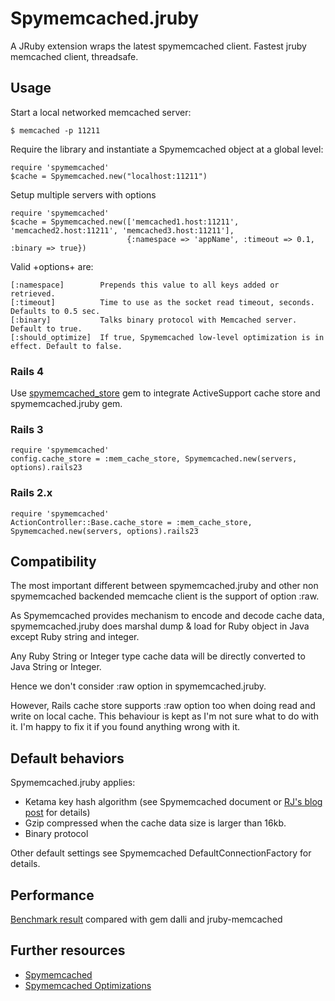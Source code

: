 # Spymemcached.jruby

A JRuby extension wraps the latest spymemcached client.
Fastest jruby memcached client, threadsafe.

## Usage

Start a local networked memcached server:

    $ memcached -p 11211

Require the library and instantiate a Spymemcached object at a global level:

    require 'spymemcached'
    $cache = Spymemcached.new("localhost:11211")

Setup multiple servers with options

    require 'spymemcached'
    $cache = Spymemcached.new(['memcached1.host:11211', 'memcached2.host:11211', 'memcached3.host:11211'],
                              {:namespace => 'appName', :timeout => 0.1, :binary => true})

Valid +options+ are:

    [:namespace]        Prepends this value to all keys added or retrieved.
    [:timeout]          Time to use as the socket read timeout, seconds.  Defaults to 0.5 sec.
    [:binary]           Talks binary protocol with Memcached server. Default to true.
    [:should_optimize]  If true, Spymemcached low-level optimization is in effect. Default to false.

### Rails 4

Use [spymemcached_store](https://github.com/ThoughtWorksStudios/spymemcached_store) gem to integrate ActiveSupport cache store and spymemcached.jruby gem.

### Rails 3

    require 'spymemcached'
    config.cache_store = :mem_cache_store, Spymemcached.new(servers, options).rails23

### Rails 2.x

    require 'spymemcached'
    ActionController::Base.cache_store = :mem_cache_store, Spymemcached.new(servers, options).rails23

## Compatibility

The most important different between spymemcached.jruby and other non spymemcached backended memcache client is the support of option :raw.

As Spymemcached provides mechanism to encode and decode cache data, spymemcached.jruby does marshal dump & load for Ruby object in Java except Ruby string and integer.

Any Ruby String or Integer type cache data will be directly converted to Java String or Integer.

Hence we don't consider :raw option in spymemcached.jruby.

However, Rails cache store supports :raw option too when doing read and write on local cache.
This behaviour is kept as I'm not sure what to do with it. I'm happy to fix it if you found anything wrong with it.

## Default behaviors

Spymemcached.jruby applies:

* Ketama key hash algorithm (see Spymemcached document or [RJ's blog post](http://www.last.fm/user/RJ/journal/2007/04/10/392555/) for details)
* Gzip compressed when the cache data size is larger than 16kb.
* Binary protocol

Other default settings see Spymemcached DefaultConnectionFactory for details.

## Performance

[Benchmark result](https://github.com/ThoughtWorksStudios/memcached-client-benchmark) compared with gem dalli and jruby-memcached

## Further resources

* [Spymemcached](https://code.google.com/p/spymemcached/)
* [Spymemcached Optimizations](https://code.google.com/p/spymemcached/wiki/Optimizations)
